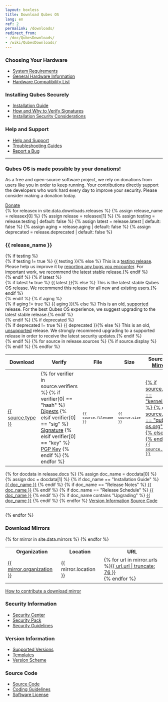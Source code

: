 ```yaml
---
layout: boxless
title: Download Qubes OS
lang: en
ref: 2
permalink: /downloads/
redirect_from:
- /doc/QubesDownloads/
- /wiki/QubesDownloads/
---
```


<div class="white-box more-bottom page-content">
  <div class="row">
    <div class="col-lg-4 col-md-4">
      <h3>Choosing Your Hardware</h3>
      <ul class="list-unstyled">
        <li><a href="/doc/system-requirements/"><i class="fa fa-server fa-fw black-icon"></i> System Requirements</a></li>
        <li><a href="/doc/hardware/"><i class="fa fa-floppy-o fa-fw black-icon"></i> General Hardware Information</a></li>
        <li><a href="/hcl/"><i class="fa fa-laptop fa-fw black-icon"></i> Hardware Compatibility List</a></li>
      </ul>
    </div>
    <div class="col-lg-4 col-md-4">
      <h3>Installing Qubes Securely</h3>
      <ul class="list-unstyled">
        <li><a href="/doc/installation-guide/"><i class="fa fa-book fa-fw black-icon"></i> Installation Guide</a></li>
        <li><a href="/security/verifying-signatures/"><i class="fa fa-lock fa-fw black-icon"></i> How and Why to Verify Signatures</a></li>
        <li><a href="/doc/install-security/"><i class="fa fa-lightbulb-o fa-fw black-icon"></i> Installation Security Considerations</a></li>
      </ul>
    </div>
    <div class="col-lg-4 col-md-4">
      <h3>Help and Support</h3>
      <ul class="list-unstyled">
        <li><a href="/support/"><i class="fa fa-life-ring fa-fw black-icon"></i> Help and Support</a></li>
        <li><a href="/doc/#troubleshooting"><i class="fa fa-file-text-o fa-fw black-icon"></i> Troubleshooting Guides</a></li>
        <li><a href="/doc/reporting-bugs/"><i class="fa fa-bug fa-fw black-icon"></i> Report a Bug</a></li>
      </ul>
    </div>
  </div>
  <hr class="more-bottom">
  <div class="row">
    <div class="col-lg-12 col-md-12">
      <h3>Qubes OS is made possible by your donations!</h3>
      <p>As a free and open-source software project, we rely on donations from users like you in order to keep running.
      Your contributions directly support the developers who work hard every day to improve your security.
      Please consider making a donation today.</p>
      <a class="btn btn-lg btn-primary" href="/donate/">Donate</a>
    </div>
  </div>
</div>
<div class="white-box more-bottom page-content">
  <div class="row">
    <div class="col-lg-12 col-md-12">
      {% for releasex in site.data.downloads.releases %}
      {% assign release_name = releasex[0] %}
      {% assign release = releasex[1] %}
      {% assign testing = release.testing | default: false %}
      {% assign latest = release.latest | default: false %}
      {% assign aging = release.aging | default: false %}
      {% assign deprecated = release.deprecated | default: false %}
      <h3 class="more-bottom" id="{{ release_name | slugify }}">{{ release_name }}</h3>
      {% if testing %}
      <div class="alert alert-info" role="alert">
        <i class="fa fa-question-circle"></i>{% if testing != true %} {{ testing }}{% else %} This is a <a href="/doc/testing/">testing release</a>. Please help us improve it by <a href="/doc/reporting-bugs/">reporting any bugs you encounter</a>. For important work, we recommend the latest stable release.{% endif %}
      </div>
      {% endif %}
      {% if latest %}
      <div class="alert alert-success" role="alert">
        <i class="fa fa-check-circle"></i>{% if latest != true %} {{ latest }}{% else %} This is the latest stable Qubes OS release. We recommend this release for all new and existing users.{% endif %}
      </div>
      {% endif %}
      {% if aging %}
      <div class="alert alert-warning" role="alert">
        <i class="fa fa-info-circle"></i>{% if aging != true %} {{ aging }}{% else %} This is an old, <a href="/doc/supported-versions/">supported</a> release. For the best Qubes OS experience, we suggest upgrading to the latest stable release.{% endif %}
      </div>
      {% endif %}
      {% if deprecated %}
      <div class="alert alert-danger" role="alert">
        <i class="fa fa-exclamation-circle"></i>{% if deprecated != true %} {{ deprecated }}{% else %} This is an old, <a href="/doc/supported-versions/">unsupported</a> release. We strongly recommend upgrading to a supported release in order to receive the latest security updates.{% endif %}
      </div>
      {% endif %}
      <table class="table">
        <thead>
          <tr>
            <th>Download</th>
            <th>Verify
              <a class="fa fa-question-circle" href="/security/verifying-signatures/"
                 title="How do I verify my download?"></a></th>
            <th>File</th>
            <th>Size</th>
            <th>Source <a class="pull-right" href="#mirrors" title="View all download mirrors"><i class="fa fa-cloud-download"></i> All Mirrors</a></th>
          </tr>
        </thead>
        <tbody>
          {% for source in release.sources %}
            {% if source.display %}
            <tr>
              <td>
                <a class="btn btn-primary btn-block" href="{{ source.url }}">
                  <i class="fa fa-download"></i> {{ source.type }}
                </a>
              </td>
              <td>
                {% for verifier in source.verifiers %}
                  {% if verifier[0] == "hash" %}
                  <a title="MD5, SHA-128, SHA-256, and SHA-512 hash values" class="btn btn-default" href="{{ verifier[1] }}">Digests</a>
                  {% elsif verifier[0] == "sig" %}
                  <a title="Detached PGP signature file" class="btn btn-default" href="{{ verifier[1] }}">Signature</a>
                  {% elsif verifier[0] == "key" %}
                  <a title="PGP Release Signing Key" class="btn btn-default" href="{{ verifier[1] }}">PGP Key</a>
                  {% endif %}
                {% endfor %}
              </td>
              <td>
                <small><samp>{{ source.filename }}</samp></small>
              </td>
              <td>
                <small><samp>{{ source.size }}</samp></small>
              </td>
              <td>
                <div class="d-inline">
                  <a href="https://www.{{ source.name }}/">
                    {% if source.name == "kernel.org" %}
                    <i class="fa fa-linux fa-fw black-icon"></i>
                    {% elsif source.name == "qubes-os.org" %}
                    <i class="fa fa-cubes fa-fw black-icon"></i>
                    {% else %}
                    <i class="fa fa-cloud-download fa-fw black-icon"></i>
                    {% endif %}
                    <samp>{{ source.name }}</samp>
                  </a>
                </div>
              </td>
            </tr>
            {% endif %}
          {% endfor %}
        </tbody>
      </table>
        {% for docdata in release.docs %}
        {% assign doc_name = docdata[0] %}
        {% assign doc = docdata[1] %}
          {% if doc_name == "Installation Guide" %}
            <a class="btn btn-link" href="{{ doc.url }}"><i class="fa fa-book black-icon"></i> {{ doc_name }}</a>
          {% endif %}
          {% if doc_name == "Release Notes" %}
            <a class="btn btn-link" href="{{ doc.url }}"><i class="fa fa-file-text-o black-icon"></i> {{ doc_name }}</a>
          {% endif %}
          {% if doc_name == "Release Schedule" %}
            <a class="btn btn-link" href="{{ doc.url }}"><i class="fa fa-calendar black-icon"></i> {{ doc_name }}</a>
          {% endif %}
          {% if doc_name contains "Upgrading" %}
            <a class="btn btn-link" href="{{ doc.url }}"><i class="fa fa-arrow-circle-up black-icon"></i> {{ doc_name }}</a>
          {% endif %}
        {% endfor %}
          <a class="btn btn-link" href="#versions"><i class="fa fa-history black-icon"></i> Version Information</a>
          <a class="btn btn-link" href="#source-code"><i class="fa fa-code black-icon"></i> Source Code</a>
      <hr class="more-top more-bottom">
      {% endfor %}
    </div>
  </div>
</div>
<div class="row">
  <div class="col-lg-12 col-md-12">
    <div class="white-box more-bottom page-content">
      <article>
        <h3 id="mirrors">Download Mirrors</h3>
        <table>
          <tr>
            <th>Organization</th>
            <th>Location</th>
            <th>URL</th>
          </tr>
        {% for mirror in site.data.mirrors %}
          <tr id="{{ mirror.organization | slugify }}">
            <td><a href="{{ mirror.org_url }}">{{ mirror.organization }}</a></td>
            <td>{{ mirror.location }}</td>
            <td>{% for url in mirror.urls %}<a href="{{ url.url }}">{{ url.url | truncate: 76 }}</a><br>{% endfor %}</td>
          </tr>
        {% endfor %}
        </table>
        <a href="/downloads/mirrors/#instructions-for-mirror-operators"><i class="fa fa-cloud fa-fw black-icon"></i> How to contribute a download mirror</a>
      </article>
    </div>
  </div>
</div>
<div class="row">
  <div class="col-lg-4 col-md-4">
    <div class="white-box more-bottom page-content">
      <h3 id="versions">Security Information</h3>
      <ul class="list-unstyled">
        <li><a href="/security/"><i class="fa fa-lock fa-fw black-icon"></i> Security Center</a></li>
        <li><a href="/security/pack/"><i class="fa fa-folder fa-fw black-icon"></i> Security Pack</a></li>
        <li><a href="/doc/security-guidelines/"><i class="fa fa-tasks fa-fw black-icon"></i> Security Guidelines</a></li>
      </ul>
    </div>
  </div>
  <div class="col-lg-4 col-md-4">
    <div class="white-box more-bottom page-content">
      <h3 id="versions">Version Information</h3>
      <ul class="list-unstyled">
        <li><a href="/doc/supported-versions/"><i class="fa fa-history fa-fw black-icon"></i> Supported Versions</a></li>
        <li><a href="/doc/templates/"><i class="fa fa-clone fa-fw black-icon"></i> Templates</a></li>
        <li><a href="/doc/version-scheme/"><i class="fa fa-code-fork fa-fw black-icon"></i> Version Scheme</a></li>
      </ul>
    </div>
  </div>
  <div class="col-lg-4 col-md-4">
    <div class="white-box more-bottom page-content">
      <h3 id="source-code">Source Code</h3>
      <ul class="list-unstyled">
        <li><a href="/doc/source-code/"><i class="fa fa-code fa-fw black-icon"></i> Source Code</a></li>
        <li><a href="/doc/coding-style/"><i class="fa fa-terminal fa-fw black-icon"></i> Coding Guidelines</a></li>
        <li><a href="/doc/license/"><i class="fa fa-file-text-o fa-fw black-icon"></i> Software License</a></li>
      </ul>
    </div>
  </div>
</div>
